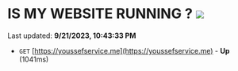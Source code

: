 # IS MY WEBSITE RUNNING ? [![](https://img.shields.io/static/v1?label=Sponsor&message=%E2%9D%A4&logo=GitHub&color=%23fe8e86)](https://github.com/sponsors/<username>)

Last updated: **9/21/2023, 10:43:33 PM**

- `GET` [https://youssefservice.me](https://youssefservice.me) - **Up** (1041ms)
